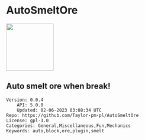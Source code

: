 # AutoSmeltOre
<img src="https://raw.githubusercontent.com/Taylor-pm-pl/AutoSmeltOre/9d62c31104ee17cf7724abf21b423b594dd5f9d8/icon.png" width="128" height="128" />

## Auto smelt ore when break!
```properties
Version: 0.0.4
    API: 5.0.0
    Updated: 02-06-2023 03:08:34 UTC
Repo: https://github.com/Taylor-pm-pl/AutoSmeltOre
License: gpl-3.0
Categories: General,Miscellaneous,Fun,Mechanics
Keywords: auto,block,ore,plugin,smelt
```